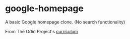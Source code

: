 # google-homepage
A basic Google homepage clone. (No search functionality)

From The Odin Project's [curriculum](http://www.theodinproject.com/courses/web-development-101/lessons/html-css)
